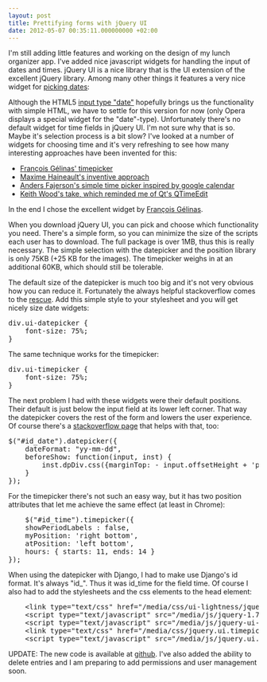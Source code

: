 ```yaml
---
layout: post
title: Prettifying forms with jQuery UI
date: 2012-05-07 00:35:11.000000000 +02:00
---
```

I'm still adding little features and working on the design of my lunch organizer app. I've added nice javascript widgets for handling the input of dates and times. jQuery UI is a nice library that is the UI extension of the excellent jQuery library. Among many other things it features a very nice widget for <a href="http://jqueryui.com/demos/datepicker/">picking dates</a>:

<a href="{{ site.url }}/images/lunch-organizer_version7_form_datepicker.png" alt="" title="lunch-organizer_version7_form_datepicker" width="436" height="278" class="alignnone size-full wp-image-598" /></a>

Although the HTML5 <a href="http://www.w3schools.com/html5/html5_form_input_types.asp">input type "date"</a> hopefully brings us the functionality with simple HTML, we have to settle for this version for now (only Opera displays a special widget for the "date"-type). Unfortunately there's no default widget for time fields in jQuery UI. I'm not sure why that is so. Maybe it's selection process is a bit slow? I've looked at a number of widgets for choosing time and it's very refreshing to see how many interesting approaches have been invented for this:

<ul>
	<li><a href="http://fgelinas.com/code/timepicker/">François Gélinas' timepicker</a></li>
	<li><a href="http://haineault.com/media/jquery/ui-timepickr/page/#d-demo-wrapper-1">Maxime Haineault's inventive approach</a></li>
	<li><a href="http://labs.perifer.se/timedatepicker/">Anders Fajerson's simple time picker inspired by google calendar</a></li>
	<li><a href="http://keith-wood.name/timeEntry.html">Keith Wood's take, which reminded me of Qt's QTimeEdit</a></li>
</ul>

<a href="{{ site.url }}/images/lunch-organizer_version7_form_timepicker.png" alt="" title="lunch-organizer_version7_form_timepicker" width="346" height="258" class="alignnone size-full wp-image-599" /></a>

In the end I chose the excellent widget by <a href="http://fgelinas.com/">François Gélinas</a>.

When you download jQuery UI, you can pick and choose which functionality you need. There's a simple form, so you can minimize the size of the scripts each user has to download. The full package is over 1MB, thus this is really necessary. The simple selection with the datepicker and the position library is only 75KB (+25 KB for the images). The timepicker weighs in at an additional 60KB, which should still be tolerable.

The default size of the datepicker is much too big and it's not very obvious how you can reduce it. Fortunately the always helpful stackoverflow comes to the <a href="http://stackoverflow.com/questions/659588/how-to-resize-the-jquery-datepicker-control">rescue</a>. Add this simple style to your stylesheet and you will get nicely size date widgets:

<pre lang="javascript">
div.ui-datepicker {
    font-size: 75%;
}
</pre>

The same technique works for the timepicker:

<pre lang="javascript">
div.ui-timepicker {
    font-size: 75%;
}
</pre>

The next problem I had with these widgets were their default positions. Their default is just below the input field at its lower left corner. That way the datepicker covers the rest of the form and lowers the user experience. Of course there's a <a href="http://stackoverflow.com/a/1180538/731302">stackoverflow page</a> that helps with that, too:

<pre lang="javascript">
$("#id_date").datepicker({ 
    dateFormat: "yy-mm-dd", 
    beforeShow: function(input, inst) {
        inst.dpDiv.css({marginTop: - input.offsetHeight + 'px', marginLeft: input.offsetWidth + 2 + 'px'});
    } 
});
</pre>

For the timepicker there's not such an easy way, but it has two position attributes that let me achieve the same effect (at least in Chrome):

<pre lang="javascript">
    $("#id_time").timepicker({ 
    showPeriodLabels : false, 
    myPosition: 'right bottom', 
    atPosition: 'left bottom', 
    hours: { starts: 11, ends: 14 }
});
</pre>

When using the datepicker with Django, I had to make use Django's id format. It's always "id_<field-name>". Thus it was id_time for the field time. Of course I also had to add the stylesheets and the css elements to the head element:

<pre lang="html">
    &lt;link type=&quot;text/css&quot; href=&quot;/media/css/ui-lightness/jquery-ui-1.8.20.custom.css&quot; rel=&quot;stylesheet&quot; /&gt;	
    &lt;script type=&quot;text/javascript&quot; src=&quot;/media/js/jquery-1.7.2.min.js&quot;&gt;&lt;/script&gt;
    &lt;script type=&quot;text/javascript&quot; src=&quot;/media/js/jquery-ui-1.8.20.custom.min.js&quot;&gt;&lt;/script&gt;
    &lt;link type=&quot;text/css&quot; href=&quot;/media/css/jquery.ui.timepicker.css&quot; rel=&quot;stylesheet&quot; /&gt;
    &lt;script type=&quot;text/javascript&quot; src=&quot;/media/js/jquery.ui.timepicker.js&quot;&gt;&lt;/script&gt;
</pre>

UPDATE: The new code is available at <a href="https://github.com/kossmoboleat/lunch-organizer">github</a>. I've also added the ability to delete entries and I am preparing to add permissions and user management soon.
